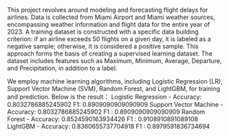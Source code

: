This project revolves around modeling and forecasting flight delays for airlines. 
Data is collected from Miami Airport and Miami weather sources, encompassing weather information and flight data for the entire year of 2023.
A training dataset is constructed with a specific data building criterion: if an airline exceeds 50 flights on a given day, it is labeled as a negative sample; otherwise, it is considered a positive sample. 
This approach forms the basis of creating a supervised learning dataset. The dataset includes features such as Maximum, Minimum, Average, Departure, and Precipitation, in addition to a label.

We employ machine learning algorithms, including Logistic Regression (LR), Support Vector Machine (SVM), Random Forest, and LightGBM, for training and prediction. 
Below is the result：
Logistic Regression - Accuracy: 0.8032786885245902 F1: 0.8909090909090909
Support Vector Machine - Accuracy: 0.8032786885245902 F1 : 0.8909090909090909
Random Forest - Accuracy: 0.8524590163934426 F1 : 0.9108910891089108
LightGBM - Accuracy: 0.8360655737704918 F1 : 0.8979591836734694
